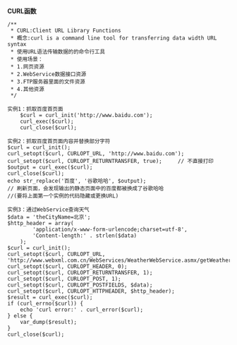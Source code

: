 **CURL函数**

    /**
     * CURL:Client URL Library Functions
     * 概念:curl is a command line tool for transferring data width URL syntax
     * 使用URL语法传输数据的的命令行工具
     * 使用场景：
     * 1.网页资源
     * 2.WebService数据接口资源
     * 3.FTP服务器里面的文件资源
     * 4.其他资源
     */
     
    实例1：抓取百度首页面
	    $curl = curl_init('http://www.baidu.com');
	    curl_exec($curl);
	    curl_close($curl);
     
    实例2：抓取百度首页面内容并替换部分字符
    $curl = curl_init();
    curl_setopt($curl, CURLOPT_URL, 'http://www.baidu.com');
    curl_setopt($curl, CURLOPT_RETURNTRANSFER, true);	  // 不直接打印
    $output = curl_exec($curl);
    curl_close($curl);
    echo str_replace('百度', '谷歌哈哈', $output);
    // 刷新页面，会发现输出的静态页面中的百度都被换成了谷歌哈哈
	//(要将上面第一个实例的代码隐藏或更换URL)
     
    实例3：通过WebService查询天气
    $data = 'theCityName=北京';
    $http_header = array(
			'application/x-www-form-urlencode;charset=utf-8', 
			'Content-length:' . strlen($data)
		);
    $curl = curl_init();
    curl_setopt($curl, CURLOPT_URL, 'http://www.webxml.com.cn/WebServices/WeatherWebService.asmx/getWeatherbyCityName');
    curl_setopt($curl, CURLOPT_HEADER, 0);
    curl_setopt($curl, CURLOPT_RETURNTRANSFER, 1);
    curl_setopt($curl, CURLOPT_POST, 1);
    curl_setopt($curl, CURLOPT_POSTFIELDS, $data);
    curl_setopt($curl, CURLOPT_HTTPHEADER, $http_header);
    $result = curl_exec($curl);
    if (curl_errno($curl)) {
    	echo 'curl error:' . curl_error($curl);
    } else {
    	var_dump($result);
    }
    curl_close($curl);
